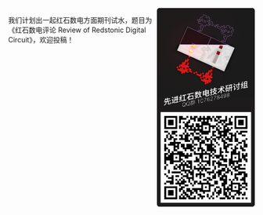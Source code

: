 <img align="right" width="200px" src="https://github.com/ARS-MC/.github/raw/main/profile/qrcode.png" />

我们计划出一起红石数电方面期刊试水，题目为《红石数电评论 Review of Redstonic Digital Circuit》，欢迎投稿！
